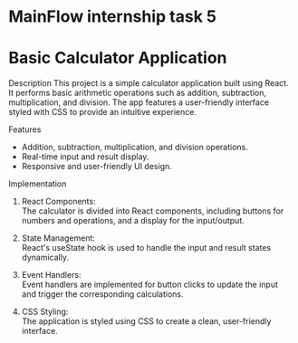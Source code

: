 # MainFlow internship task 5
# Basic Calculator Application

 Description
This project is a simple calculator application built using React. It performs basic arithmetic operations such as addition, subtraction, multiplication, and division. The app features a user-friendly interface styled with CSS to provide an intuitive experience.

 Features

- Addition, subtraction, multiplication, and division operations.
- Real-time input and result display.
- Responsive and user-friendly UI design.

 Implementation

1. React Components:  
   The calculator is divided into React components, including buttons for numbers and operations, and a display for the input/output.
   
2. State Management:  
   React's useState hook is used to handle the input and result states dynamically.
   
3. Event Handlers:  
   Event handlers are implemented for button clicks to update the input and trigger the corresponding calculations.
   
4. CSS Styling:  
   The application is styled using CSS to create a clean, user-friendly interface.
